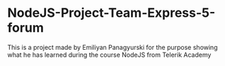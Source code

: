 # NodeJS-Project-Team-Express-5-forum
This is a project made by Emiliyan Panagyurski for the purpose showing what he has learned during the course NodeJS from Telerik Academy
